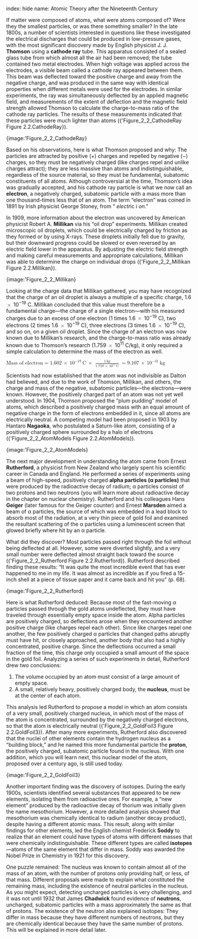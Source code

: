 index: hide
name: Atomic Theory after the Nineteenth Century

If matter were composed of atoms, what were atoms composed of? Were they the smallest particles, or was there something smaller? In the late 1800s, a number of scientists interested in questions like these investigated the electrical discharges that could be produced in low-pressure gases, with the most significant discovery made by English physicist J. J.  **Thomson** using a  **cathode ray** tube. This apparatus consisted of a sealed glass tube from which almost all the air had been removed; the tube contained two metal electrodes. When high voltage was applied across the electrodes, a visible beam called a cathode ray appeared between them. This beam was deflected toward the positive charge and away from the negative charge, and was produced in the same way with identical properties when different metals were used for the electrodes. In similar experiments, the ray was simultaneously deflected by an applied magnetic field, and measurements of the extent of deflection and the magnetic field strength allowed Thomson to calculate the charge-to-mass ratio of the cathode ray particles. The results of these measurements indicated that these particles were much lighter than atoms ({'Figure_2_2_CathodeRay Figure 2.2.CathodeRay}).


{image:'Figure_2_2_CathodeRay}
        

Based on his observations, here is what Thomson proposed and why: The particles are attracted by positive (+) charges and repelled by negative (−) charges, so they must be negatively charged (like charges repel and unlike charges attract); they are less massive than atoms and indistinguishable, regardless of the source material, so they must be fundamental, subatomic constituents of all atoms. Although controversial at the time, Thomson’s idea was gradually accepted, and his cathode ray particle is what we now call an  **electron**, a negatively charged, subatomic particle with a mass more than one thousand-times less that of an atom. The term “electron” was coined in 1891 by Irish physicist George Stoney, from “ *electr*ic i *on*.”

In 1909, more information about the electron was uncovered by American physicist Robert A.  **Millikan** via his “oil drop” experiments. Millikan created microscopic oil droplets, which could be electrically charged by friction as they formed or by using X-rays. These droplets initially fell due to gravity, but their downward progress could be slowed or even reversed by an electric field lower in the apparatus. By adjusting the electric field strength and making careful measurements and appropriate calculations, Millikan was able to determine the charge on individual drops ({'Figure_2_2_Millikan Figure 2.2.Millikan}).


{image:'Figure_2_2_Millikan}
        

Looking at the charge data that Millikan gathered, you may have recognized that the charge of an oil droplet is always a multiple of a specific charge, 1.6 <math xmlns:q="http://cnx.rice.edu/qml/1.0" xmlns:m="http://www.w3.org/1998/Math/MathML" xmlns:bib="http://bibtexml.sf.net/" xmlns:md="http://cnx.rice.edu/mdml" xmlns="http://cnx.rice.edu/cnxml"><mrow><mo>×</mo></mrow></math> 10<sup>−19</sup> C. Millikan concluded that this value must therefore be a fundamental charge—the charge of a single electron—with his measured charges due to an excess of one electron (1 times 1.6 <math xmlns:q="http://cnx.rice.edu/qml/1.0" xmlns:m="http://www.w3.org/1998/Math/MathML" xmlns:bib="http://bibtexml.sf.net/" xmlns:md="http://cnx.rice.edu/mdml" xmlns="http://cnx.rice.edu/cnxml"><mrow><mo>×</mo></mrow></math> 10<sup>−19</sup> C), two electrons (2 times 1.6 <math xmlns:q="http://cnx.rice.edu/qml/1.0" xmlns:m="http://www.w3.org/1998/Math/MathML" xmlns:bib="http://bibtexml.sf.net/" xmlns:md="http://cnx.rice.edu/mdml" xmlns="http://cnx.rice.edu/cnxml"><mrow><mo>×</mo></mrow></math> 10<sup>−19</sup> C), three electrons (3 times 1.6 <math xmlns:q="http://cnx.rice.edu/qml/1.0" xmlns:m="http://www.w3.org/1998/Math/MathML" xmlns:bib="http://bibtexml.sf.net/" xmlns:md="http://cnx.rice.edu/mdml" xmlns="http://cnx.rice.edu/cnxml"><mrow><mo>×</mo></mrow></math> 10<sup>−19</sup> C), and so on, on a given oil droplet. Since the charge of an electron was now known due to Millikan’s research, and the charge-to-mass ratio was already known due to Thomson’s research (1.759 <math xmlns:q="http://cnx.rice.edu/qml/1.0" xmlns:m="http://www.w3.org/1998/Math/MathML" xmlns:bib="http://bibtexml.sf.net/" xmlns:md="http://cnx.rice.edu/mdml" xmlns="http://cnx.rice.edu/cnxml"><mrow><mo>×</mo></mrow></math> 10<sup>11</sup> C/kg), it only required a simple calculation to determine the mass of the electron as well.

<math xmlns:q="http://cnx.rice.edu/qml/1.0" xmlns:m="http://www.w3.org/1998/Math/MathML" xmlns:bib="http://bibtexml.sf.net/" xmlns:md="http://cnx.rice.edu/mdml" xmlns="http://cnx.rice.edu/cnxml"><mrow><mtext>Mass of electron</mtext><mo>=</mo><mn>1.602</mn><mspace width="0.2em"/><mo>×</mo><mspace width="0.2em"/><msup><mrow><mn>10</mn></mrow><mrow><mn>−19</mn></mrow></msup><mspace width="0.2em"/><mtext>C</mtext><mspace width="0.2em"/><mo>×</mo><mspace width="0.4em"/><mfrac><mrow><mn>1</mn><mspace width="0.2em"/><mtext>kg</mtext></mrow><mrow><mn>1.759</mn><mspace width="0.2em"/><mo>×</mo><mspace width="0.2em"/><msup><mrow><mn>10</mn></mrow><mrow><mn>11</mn></mrow></msup><mspace width="0.2em"/><mtext>C</mtext></mrow></mfrac><mspace width="0.2em"/><mo>=</mo><mn>9.107</mn><mspace width="0.2em"/><mo>×</mo><mspace width="0.2em"/><msup><mrow><mn>10</mn></mrow><mrow><mn>−31</mn></mrow></msup><mspace width="0.2em"/><mtext>kg</mtext></mrow></math>

Scientists had now established that the atom was not indivisible as Dalton had believed, and due to the work of Thomson, Millikan, and others, the charge and mass of the negative, subatomic particles—the electrons—were known. However, the positively charged part of an atom was not yet well understood. In 1904, Thomson proposed the “plum pudding” model of atoms, which described a positively charged mass with an equal amount of negative charge in the form of electrons embedded in it, since all atoms are electrically neutral. A competing model had been proposed in 1903 by Hantaro  **Nagaoka**, who postulated a Saturn-like atom, consisting of a positively charged sphere surrounded by a halo of electrons ({'Figure_2_2_AtomModels Figure 2.2.AtomModels}).


{image:'Figure_2_2_AtomModels}
        

The next major development in understanding the atom came from Ernest  **Rutherford**, a physicist from New Zealand who largely spent his scientific career in Canada and England. He performed a series of experiments using a beam of high-speed, positively charged  **alpha particles (α particles)** that were produced by the radioactive decay of radium; α particles consist of two protons and two neutrons (you will learn more about radioactive decay in the chapter on nuclear chemistry). Rutherford and his colleagues Hans  **Geiger** (later famous for the Geiger counter) and Ernest  **Marsden** aimed a beam of α particles, the source of which was embedded in a lead block to absorb most of the radiation, at a very thin piece of gold foil and examined the resultant scattering of the α particles using a luminescent screen that glowed briefly where hit by an α particle.

What did they discover? Most particles passed right through the foil without being deflected at all. However, some were diverted slightly, and a very small number were deflected almost straight back toward the source ({'Figure_2_2_Rutherford Figure 2.2.Rutherford}). Rutherford described finding these results: “It was quite the most incredible event that has ever happened to me in my life. It was almost as incredible as if you fired a 15-inch shell at a piece of tissue paper and it came back and hit you” (p. 68).


{image:'Figure_2_2_Rutherford}
        

Here is what Rutherford deduced: Because most of the fast-moving α particles passed through the gold atoms undeflected, they must have traveled through essentially empty space inside the atom. Alpha particles are positively charged, so deflections arose when they encountered another positive charge (like charges repel each other). Since like charges repel one another, the few positively charged α particles that changed paths abruptly must have hit, or closely approached, another body that also had a highly concentrated, positive charge. Since the deflections occurred a small fraction of the time, this charge only occupied a small amount of the space in the gold foil. Analyzing a series of such experiments in detail, Rutherford drew two conclusions:

  1. The volume occupied by an atom must consist of a large amount of empty space.
  2. A small, relatively heavy, positively charged body, the  **nucleus**, must be at the center of each atom.

This analysis led Rutherford to propose a model in which an atom consists of a very small, positively charged nucleus, in which most of the mass of the atom is concentrated, surrounded by the negatively charged electrons, so that the atom is electrically neutral ({'Figure_2_2_GoldFoil3 Figure 2.2.GoldFoil3}). After many more experiments, Rutherford also discovered that the nuclei of other elements contain the hydrogen nucleus as a “building block,” and he named this more fundamental particle the  **proton**, the positively charged, subatomic particle found in the nucleus. With one addition, which you will learn next, this nuclear model of the atom, proposed over a century ago, is still used today.


{image:'Figure_2_2_GoldFoil3}
        

Another important finding was the discovery of isotopes. During the early 1900s, scientists identified several substances that appeared to be new elements, isolating them from radioactive ores. For example, a “new element” produced by the radioactive decay of thorium was initially given the name mesothorium. However, a more detailed analysis showed that mesothorium was chemically identical to radium (another decay product), despite having a different atomic mass. This result, along with similar findings for other elements, led the English chemist Frederick  **Soddy** to realize that an element could have types of atoms with different masses that were chemically indistinguishable. These different types are called  **isotopes**—atoms of the same element that differ in mass. Soddy was awarded the Nobel Prize in Chemistry in 1921 for this discovery.

One puzzle remained: The nucleus was known to contain almost all of the mass of an atom, with the number of protons only providing half, or less, of that mass. Different proposals were made to explain what constituted the remaining mass, including the existence of neutral particles in the nucleus. As you might expect, detecting uncharged particles is very challenging, and it was not until 1932 that James  **Chadwick** found evidence of  **neutrons**, uncharged, subatomic particles with a mass approximately the same as that of protons. The existence of the neutron also explained isotopes: They differ in mass because they have different numbers of neutrons, but they are chemically identical because they have the same number of protons. This will be explained in more detail later.

